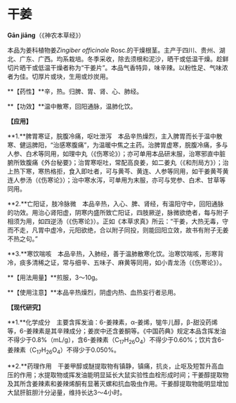 # 干姜

**Gān jiāng**（《神农本草经》）

本品为姜科植物姜*Zingiber officinale* Rosc.的干燥根茎。主产于四川、贵州、湖北、广东、广西。均系栽培。冬季采收，除去须根和泥沙，晒干或低温干燥。趁鲜切片晒干或低温干燥者称为“干姜片”。本品气香特异，味辛辣。以粉性足、气味浓者为佳。切厚片或块，生用或炒炭用。

**【药性】**辛，热。归脾、胃、肾、心、肺经。

**【功效】**温中散寒，回阳通脉，温肺化饮。

**【应用】**

**1.**脾胃寒证，脘腹冷痛，呕吐泄泻　本品辛热燥烈，主入脾胃而长于温中散寒、健运脾阳，“治感寒腹痛”，为温暖中焦之主药。治脾胃虚寒，脘腹冷痛，多与人参、白术等同用，如理中丸（《伤寒论》）；亦可单用本品研末服，治寒邪直中脏腑所致腹痛《外台秘要》；治胃寒呕吐，常配高良姜，如二姜丸（《和剂局方》）；治上热下寒，寒热格拒，食入即吐者，可与黄芩、黄连、人参等同用，如干姜黄芩黄连人参汤（《伤寒论》）；治中寒水泻，可单用为末服，亦可与党参、白术、甘草等同用。

**2.**亡阳证，肢冷脉微　本品辛热，入心、脾、肾经，有温阳守中，回阳通脉的功效。用治心肾阳虚，阴寒内盛所致亡阳证，四肢厥逆，脉微欲绝者，每与附子相须为用，如四逆汤（《伤寒论》）。正如《本草求真》所云：“干姜，大热无毒，守而不走，凡胃中虚冷，元阳欲绝，合以附子同投，则能回阳立效，故书有附子无姜不热之句。”

**3.**寒饮喘咳　本品辛热，入肺经，善于温肺散寒化饮。治寒饮喘咳，形寒背冷，痰多清稀之证，常与细辛、五味子、麻黄等同用，如小青龙汤（《伤寒论》）。

**【用法用量】**煎服，3～10g。

**【使用注意】**本品辛热燥烈，阴虚内热、血热妄行者忌用。

**【现代研究】**

**1.**化学成分　主要含挥发油：6-姜辣素，α-姜烯，牻牛儿醇，β-甜没药烯等，6-姜辣素是其辛辣成分；姜炭中还含姜酮等。《中国药典》规定本品含挥发油不得少于0.8%（mL/g），含6-姜辣素（C<sub>17</sub>H<sub>26</sub>O<sub>4</sub>）不得少于0.60%；饮片含6-姜辣素（C<sub>17</sub>H<sub>26</sub>O<sub>4</sub>）不得少于0.050%。

**2.**药理作用　干姜甲醇或醚提取物有镇静，镇痛，抗炎，止呕及短暂升高血压的作用；水提取物或挥发油能明显延长大鼠实验性血栓形成时间；干姜醇提取物及其所含姜辣素和姜辣烯酮有显著灭螺和抗血吸虫作用。干姜醇提取物能明显增加大鼠肝脏胆汁分泌量，维持长达3～4小时。